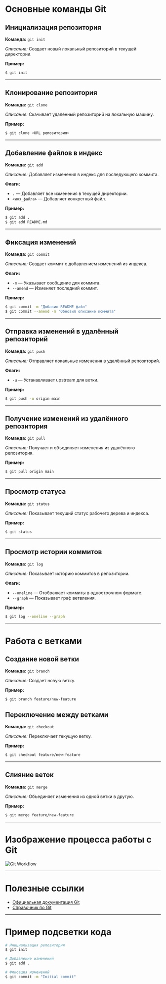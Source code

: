 # Основные команды Git

## Инициализация репозитория
**Команда:** `git init`

_Описание:_ Создает новый локальный репозиторий в текущей директории.

**Пример:**
```bash
$ git init
```

---

## Клонирование репозитория
**Команда:** `git clone`

_Описание:_ Скачивает удалённый репозиторий на локальную машину.

**Пример:**
```bash
$ git clone <URL репозитория>
```

---

## Добавление файлов в индекс
**Команда:** `git add`

_Описание:_ Добавляет изменения в индекс для последующего коммита.

**Флаги:**
- `.` — Добавляет все изменения в текущей директории.
- `<имя_файла>` — Добавляет конкретный файл.

**Пример:**
```bash
$ git add .
$ git add README.md
```

---

## Фиксация изменений
**Команда:** `git commit`

_Описание:_ Создает коммит с добавлением изменений из индекса.

**Флаги:**
- `-m` — Указывает сообщение для коммита.
- `--amend` — Изменяет последний коммит.

**Пример:**
```bash
$ git commit -m "Добавил README файл"
$ git commit --amend -m "Обновил описание коммита"
```

---

## Отправка изменений в удалённый репозиторий
**Команда:** `git push`

_Описание:_ Отправляет локальные изменения в удалённый репозиторий.

**Флаги:**
- `-u` — Устанавливает upstream для ветки.

**Пример:**
```bash
$ git push -u origin main
```

---

## Получение изменений из удалённого репозитория
**Команда:** `git pull`

_Описание:_ Получает и объединяет изменения из удалённого репозитория.

**Пример:**
```bash
$ git pull origin main
```

---

## Просмотр статуса
**Команда:** `git status`

_Описание:_ Показывает текущий статус рабочего дерева и индекса.

**Пример:**
```bash
$ git status
```

---

## Просмотр истории коммитов
**Команда:** `git log`

_Описание:_ Показывает историю коммитов в репозитории.

**Флаги:**
- `--oneline` — Отображает коммиты в однострочном формате.
- `--graph` — Показывает граф ветвления.

**Пример:**
```bash
$ git log --oneline --graph
```

---

# Работа с ветками

## Создание новой ветки
**Команда:** `git branch`

_Описание:_ Создает новую ветку.

**Пример:**
```bash
$ git branch feature/new-feature
```

## Переключение между ветками
**Команда:** `git checkout`

_Описание:_ Переключает текущую ветку.

**Пример:**
```bash
$ git checkout feature/new-feature
```

---

## Слияние веток
**Команда:** `git merge`

_Описание:_ Объединяет изменения из одной ветки в другую.

**Пример:**
```bash
$ git merge feature/new-feature
```

---

# Изображение процесса работы с Git
![Git Workflow](https://git-scm.com/images/about/git-workflow.png)

---

# Полезные ссылки
- [Официальная документация Git](https://git-scm.com/doc)
- [Справочник по Git](https://git-scm.com/docs)

---

# Пример подсветки кода
```bash
# Инициализация репозитория
$ git init

# Добавление изменений
$ git add .

# Фиксация изменений
$ git commit -m "Initial commit"

